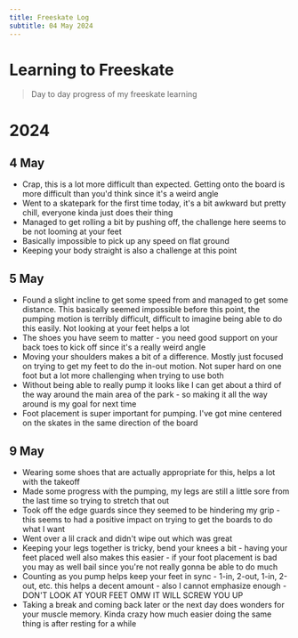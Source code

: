```yaml
---
title: Freeskate Log
subtitle: 04 May 2024
---
```


# Learning to Freeskate

> Day to day progress of my freeskate learning

# 2024

## 4 May

- Crap, this is a lot more difficult than expected. Getting onto the board is more difficult than you'd think since it's a weird angle
- Went to a skatepark for the first time today, it's a bit awkward but pretty chill, everyone kinda just does their thing
- Managed to get rolling a bit by pushing off, the challenge here seems to be not looming at your feet
- Basically impossible to pick up any speed on flat ground
- Keeping your body straight is also a challenge at this point

## 5 May

- Found a slight incline to get some speed from and managed to get some distance. This basically seemed impossible before this point, the pumping motion is terribly difficult, difficult to imagine being able to do this easily. Not looking at your feet helps a lot
- The shoes you have seem to matter - you need good support on your back toes to kick off since it's a really weird angle
- Moving your shoulders makes a bit of a difference. Mostly just focused on trying to get my feet to do the in-out motion. Not super hard on one foot but a lot more challenging when trying to use both
- Without being able to really pump it looks like I can get about a third of the way around the main area of the park - so making it all the way around is my goal for next time
- Foot placement is super important for pumping. I've got mine centered on the skates in the same direction of the board

## 9 May

- Wearing some shoes that are actually appropriate for this, helps a lot with the takeoff
- Made some progress with the pumping, my legs are still a little sore from the last time so trying to stretch that out
- Took off the edge guards since they seemed to be hindering my grip - this seems to had a positive impact on trying to get the boards to do what I want
- Went over a lil crack and didn't wipe out which was great
- Keeping your legs together is tricky, bend your knees a bit - having your feet placed well also makes this easier - if your foot placement is bad you may as well bail since you're not really gonna be able to do much
- Counting as you pump helps keep your feet in sync - 1-in, 2-out, 1-in, 2-out, etc. this helps a decent amount - also I cannot emphasize enough - DON'T LOOK AT YOUR FEET OMW IT WILL SCREW YOU UP
- Taking a break and coming back later or the next day does wonders for your muscle memory. Kinda crazy how much easier doing the same thing is after resting for a while
